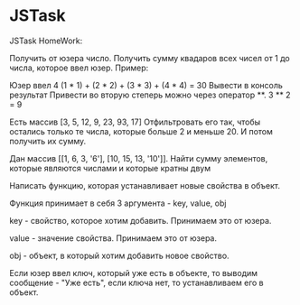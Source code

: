# JSTask
JSTask 
HomeWork:

Получить от юзера число.
Получить сумму квадаров всех чисел от 1 до числа, которое ввел юзер. Пример:

Юзер ввел 4
(1 * 1) + (2 * 2) + (3 * 3) + (4 * 4) = 30
Вывести в консоль результат
Привести во вторую степерь можно через оператор **. 3 ** 2 = 9

Есть массив [3, 5, 12, 9, 23, 93, 17]
Отфильтровать его так, чтобы остались только те числа, которые больше 2 и меньше 20. И потом получить их сумму.

Дан массив [[1, 6, 3, '6'], [10, 15, 13, '10']]. Найти сумму элементов, которые являются числами и которые кратны двум

Написать функцию, которая устанавливает новые свойства в объект.

Функция принимает в себя 3 аргумента - key, value, obj

key - свойство, которое хотим добавить. Принимаем это от юзера.

value - значение свойства. Принимаем это от юзера.

obj - объект, в который хотим добавить новое свойство.

Если юзер ввел ключ, который уже есть в объекте, то выводим сообщение - "Уже есть", если ключа нет, то устанавливаем его в объект.
